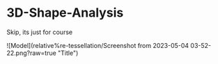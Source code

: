 # 3D-Shape-Analysis
Skip, its just for course


![Model](relative%re-tessellation/Screenshot from 2023-05-04 03-52-22.png?raw=true "Title")
